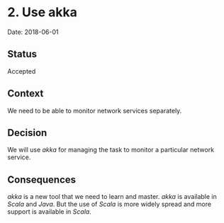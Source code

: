 # 2. Use akka

Date: 2018-06-01

## Status

Accepted

## Context

We need to be able to monitor network services separately.

## Decision

We will use _akka_ for managing the task to monitor a particular network service.

## Consequences

_akka_ is a new tool that we need to learn and master.
_akka_ is available in _Scala_ and _Java_. But the use of _Scala_ is more widely spread and more support is available in _Scala_.  

